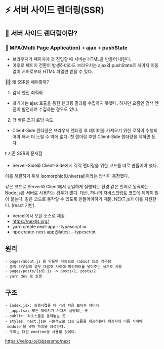 # ⚡ 서버 사이드 렌더링(SSR)

## 📌 서버 사이드 렌더링이란?

### 🔷 MPA(Multi Page Application) + ajax + pushState

- 브라우저가 페이지에 첫 진입할 때 서버는 HTML을 만들어 내린다.
- 이후로 페이지 전환이 발생하더라도 브라우저는 ajax와 pushState로 페이지 이동 없이 서버로부터 HTML 파일만 받을 수 있다.

🤷‍♂️ 왜 SSR을 해야할까?

1. 검색 엔진 최적화
 - 과거에는 ajax 호출을 통한 렌더링 결과를 수집하지 못했다. 하지만 요즘엔 검색 엔진이 발전하여 수집하는 경우도 있다.

2. 더 빠른 초기 로딩 속도
 - Client-Side 렌더링은 브라우저 렌더링 후 데이터를 가져오기 위한 로직이 수행되어야 해서 더 느릴 수 밖에 없다. 첫 렌더링 후엔 Client-Side 렌더링을 택하면 된다.

❗ 기존 SSR의 문제점
 - Server-Side와 Client-Side에서 각각 렌더링을 위한 코드를 따로 만들어야 했다.

이를 해결하기 위해 Isomorphic(Universal)이라는 방식이 등장했다.

같은 코드로 Server와 Client에서 동일하게 실행되는 환경
같은 언어로 동작하는 Node.js를 서버로 사용하는 경우가 많다.
대신, 하나의 자바스크립트 코드에 제약이 많이 붙는다. 같은 코드로 동작할 수 있도록 만들어야하기 때문.
NEXT.js가 이를 지원한다. (react 기반)

- Vercel에서 오픈 소스로 제공
- https://nextjs.org/
- yarn create next-app --typescript
or
- npx create-next-app@latest --typescript

## 원리
    - pages/about.js 를 만들면 자동으로 /about 으로 라우팅
    - 동적 라우팅의 경우 대괄호 사이에 파라미터를 넣어주는 식으로 사용
    - pages/posts/[id].js -> posts/1, posts/2
    - yarn dev 로 실행

## 구조
    - index.jsx: 실행시켰을 때 가장 처음 보이는 페이지
    - _app.tsx: 모든 페이지가 거쳐서 실행되는 곳
    - public: 리소스들을 올려놓는 곳
    - styles: next.js는 기본적으로 css 모듈을 제공하는데 확장자와 이름 사이에 `module`을 넣어 파일을 생성한다.
    - 우리는 대신 emotion을 사용할 것이다.

https://velog.io/@bzeromo/next
